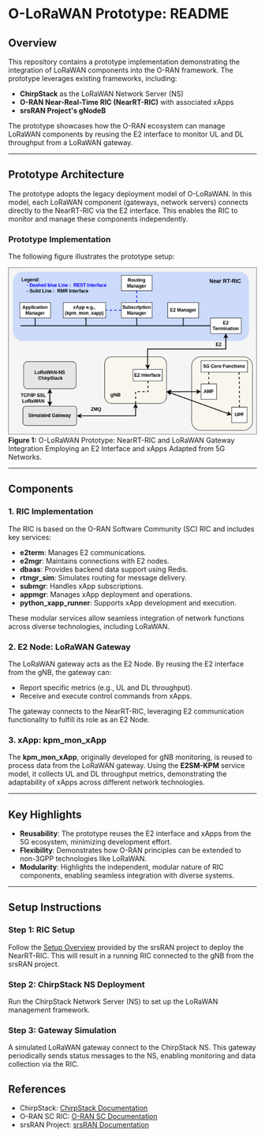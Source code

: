 # O-LoRaWAN Prototype: README

## Overview

This repository contains a prototype implementation demonstrating the integration of LoRaWAN components into the O-RAN framework. The prototype leverages existing frameworks, including:

- **ChirpStack** as the LoRaWAN Network Server (NS)  
- **O-RAN Near-Real-Time RIC (NearRT-RIC)** with associated xApps  
- **srsRAN Project's gNodeB**  

The prototype showcases how the O-RAN ecosystem can manage LoRaWAN components by reusing the E2 interface to monitor UL and DL throughput from a LoRaWAN gateway.

---

## Prototype Architecture

The prototype adopts the legacy deployment model of O-LoRaWAN. In this model, each LoRaWAN component (gateways, network servers) connects directly to the NearRT-RIC via the E2 interface. This enables the RIC to monitor and manage these components independently.

### Prototype Implementation
The following figure illustrates the prototype setup:

![O-LoRaWAN Prototype](pictures/Prototype_Implementation.png)  
**Figure 1:** O-LoRaWAN Prototype: NearRT-RIC and LoRaWAN Gateway Integration Employing an E2 Interface and xApps Adapted from 5G Networks.

---

## Components

### 1. **RIC Implementation**  
The RIC is based on the O-RAN Software Community (SC) RIC and includes key services:
- **e2term**: Manages E2 communications.
- **e2mgr**: Maintains connections with E2 nodes.
- **dbaas**: Provides backend data support using Redis.
- **rtmgr_sim**: Simulates routing for message delivery.
- **submgr**: Handles xApp subscriptions.
- **appmgr**: Manages xApp deployment and operations.
- **python_xapp_runner**: Supports xApp development and execution.

These modular services allow seamless integration of network functions across diverse technologies, including LoRaWAN.

### 2. **E2 Node: LoRaWAN Gateway**  
The LoRaWAN gateway acts as the E2 Node. By reusing the E2 interface from the gNB, the gateway can:
- Report specific metrics (e.g., UL and DL throughput).
- Receive and execute control commands from xApps.

The gateway connects to the NearRT-RIC, leveraging E2 communication functionality to fulfill its role as an E2 Node.

### 3. **xApp: kpm_mon_xApp**  
The **kpm_mon_xApp**, originally developed for gNB monitoring, is reused to process data from the LoRaWAN gateway. Using the **E2SM-KPM** service model, it collects UL and DL throughput metrics, demonstrating the adaptability of xApps across different network technologies.

---

## Key Highlights

- **Reusability**: The prototype reuses the E2 interface and xApps from the 5G ecosystem, minimizing development effort.
- **Flexibility**: Demonstrates how O-RAN principles can be extended to non-3GPP technologies like LoRaWAN.
- **Modularity**: Highlights the independent, modular nature of RIC components, enabling seamless integration with diverse systems.

---

## Setup Instructions

### Step 1: RIC Setup
Follow the [Setup Overview](https://docs.srsran.com/projects/project/en/latest/tutorials/source/near-rt-ric/source/index.html#setup-overview) provided by the srsRAN project to deploy the NearRT-RIC. This will result in a running RIC connected to the gNB from the srsRAN project.

### Step 2: ChirpStack NS Deployment
Run the ChirpStack Network Server (NS) to set up the LoRaWAN management framework.

### Step 3: Gateway Simulation
A simulated LoRaWAN gateway connect to the ChirpStack NS. This gateway periodically sends status messages to the NS, enabling monitoring and data collection via the RIC.


## References

- ChirpStack: [ChirpStack Documentation](https://www.chirpstack.io)  
- O-RAN SC RIC: [O-RAN SC Documentation](https://docs.o-ran-sc.org)  
- srsRAN Project: [srsRAN Documentation](https://docs.srsran.com)  
